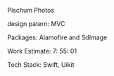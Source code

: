 Pischum Photos

design patern: MVC

Packages: Alamofire and SdImage

Work Estimate: 7: 55: 01

Tech Stack: Swift, Uikit
